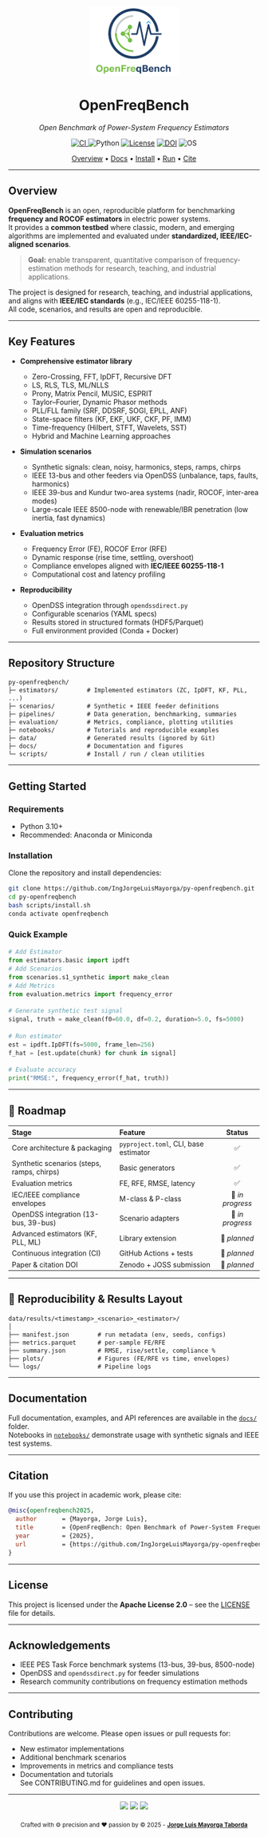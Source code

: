 <!-- Logo / Title -->
<p align="center">
  <img src="docs/assets/openfreqbench_logo.png" alt="OpenFreqBench logo" width="180">
</p>

<h1 align="center">OpenFreqBench</h1>
<p align="center"><i>Open Benchmark of Power-System Frequency Estimators</i></p>

<!-- Badges (single row, no duplicates) -->
<p align="center">
  <a href="https://github.com/IngJorgeLuisMayorga/py-openfreqbench/actions/workflows/tests.yml">
    <img alt="CI" src="https://img.shields.io/github/actions/workflow/status/IngJorgeLuisMayorga/py-openfreqbench/tests.yml?label=CI&logo=github">
  </a>
  <img alt="Python" src="https://img.shields.io/badge/python-3.11%2B-3776AB?logo=python&logoColor=white">
  <a href="LICENSE"><img alt="License" src="https://img.shields.io/badge/License-Apache_2.0-blue.svg"></a>
  <a href="https://zenodo.org/doi/TBD"><img alt="DOI" src="https://zenodo.org/badge/DOI/10.5281/zenodo.TBD.svg"></a>
  <img alt="OS" src="https://img.shields.io/badge/OS-macOS%20%7C%20Linux-lightgrey">
  <!-- Optional when you submit to JOSS:
  <a href="https://joss.theoj.org/papers/TBD"><img alt="JOSS" src="https://joss.theoj.org/papers/TBD/status.svg"></a>
  -->
</p>

<!-- Quick Nav -->
<p align="center">
  <a href="#-overview">Overview</a> •
  <a href="docs/">Docs</a> •
  <a href="#-getting-started">Install</a> •
  <a href="#-quick-example">Run</a> •
  <a href="#-citation">Cite</a>
</p>


---

## Overview  

**OpenFreqBench** is an open, reproducible platform for benchmarking **frequency and ROCOF estimators** in electric power systems.  
It provides a **common testbed** where classic, modern, and emerging algorithms are implemented and evaluated under **standardized, IEEE/IEC-aligned scenarios**.

> **Goal:** enable transparent, quantitative comparison of frequency-estimation methods for research, teaching, and industrial applications.


The project is designed for research, teaching, and industrial applications, and aligns with **IEEE/IEC standards** (e.g., IEC/IEEE 60255-118-1).  
All code, scenarios, and results are open and reproducible.  

---

## Key Features  

- **Comprehensive estimator library**  
  - Zero-Crossing, FFT, IpDFT, Recursive DFT  
  - LS, RLS, TLS, ML/NLLS  
  - Prony, Matrix Pencil, MUSIC, ESPRIT  
  - Taylor–Fourier, Dynamic Phasor methods  
  - PLL/FLL family (SRF, DDSRF, SOGI, EPLL, ANF)  
  - State-space filters (KF, EKF, UKF, CKF, PF, IMM)  
  - Time-frequency (Hilbert, STFT, Wavelets, SST)  
  - Hybrid and Machine Learning approaches  

- **Simulation scenarios**  
  - Synthetic signals: clean, noisy, harmonics, steps, ramps, chirps  
  - IEEE 13-bus and other feeders via OpenDSS (unbalance, taps, faults, harmonics)  
  - IEEE 39-bus and Kundur two-area systems (nadir, ROCOF, inter-area modes)  
  - Large-scale IEEE 8500-node with renewable/IBR penetration (low inertia, fast dynamics)  

- **Evaluation metrics**  
  - Frequency Error (FE), ROCOF Error (RFE)  
  - Dynamic response (rise time, settling, overshoot)  
  - Compliance envelopes aligned with **IEC/IEEE 60255-118-1**  
  - Computational cost and latency profiling  

- **Reproducibility**  
  - OpenDSS integration through `opendssdirect.py`  
  - Configurable scenarios (YAML specs)  
  - Results stored in structured formats (HDF5/Parquet)  
  - Full environment provided (Conda + Docker)  

---

## Repository Structure  

```
py-openfreqbench/
├─ estimators/        # Implemented estimators (ZC, IpDFT, KF, PLL, ...)
├─ scenarios/         # Synthetic + IEEE feeder definitions
├─ pipelines/         # Data generation, benchmarking, summaries
├─ evaluation/        # Metrics, compliance, plotting utilities
├─ notebooks/         # Tutorials and reproducible examples
├─ data/              # Generated results (ignored by Git)
├─ docs/              # Documentation and figures
└─ scripts/           # Install / run / clean utilities
```

---

## Getting Started  

### Requirements  
- Python 3.10+  
- Recommended: Anaconda or Miniconda  

### Installation  

Clone the repository and install dependencies:  

```bash
git clone https://github.com/IngJorgeLuisMayorga/py-openfreqbench.git
cd py-openfreqbench
bash scripts/install.sh
conda activate openfreqbench
```

### Quick Example  

```python
# Add Estimator
from estimators.basic import ipdft
# Add Scenarios
from scenarios.s1_synthetic import make_clean
# Add Metrics 
from evaluation.metrics import frequency_error

# Generate synthetic test signal
signal, truth = make_clean(f0=60.0, df=0.2, duration=5.0, fs=5000)

# Run estimator
est = ipdft.IpDFT(fs=5000, frame_len=256)
f_hat = [est.update(chunk) for chunk in signal]

# Evaluate accuracy
print("RMSE:", frequency_error(f_hat, truth))
```


---
## 🧭 Roadmap

| Stage | Feature | Status |
|:------|:---------|:------:|
| Core architecture & packaging | `pyproject.toml`, CLI, base estimator | ✅ |
| Synthetic scenarios (steps, ramps, chirps) | Basic generators | ✅ |
| Evaluation metrics | FE, RFE, RMSE, latency | ✅ |
| IEC/IEEE compliance envelopes | M-class & P-class | 🧩 *in progress* |
| OpenDSS integration (13-bus, 39-bus) | Scenario adapters | 🧩 *in progress* |
| Advanced estimators (KF, PLL, ML) | Library extension | 🚧 *planned* |
| Continuous integration (CI) | GitHub Actions + tests | 🚧 *planned* |
| Paper & citation DOI | Zenodo + JOSS submission | 🚧 *planned* |

---

## 📁 Reproducibility & Results Layout

```
data/results/<timestamp>_<scenario>_<estimator>/
│
├── manifest.json        # run metadata (env, seeds, configs)
├── metrics.parquet      # per-sample FE/RFE
├── summary.json         # RMSE, rise/settle, compliance %
├── plots/               # Figures (FE/RFE vs time, envelopes)
└── logs/                # Pipeline logs
```

---

## Documentation  

Full documentation, examples, and API references are available in the [`docs/`](docs/) folder.  
Notebooks in [`notebooks/`](notebooks/) demonstrate usage with synthetic signals and IEEE test systems.  

---

## Citation  

If you use this project in academic work, please cite:  

```bibtex
@misc{openfreqbench2025,
  author       = {Mayorga, Jorge Luis},
  title        = {OpenFreqBench: Open Benchmark of Power-System Frequency Estimators},
  year         = {2025},
  url          = {https://github.com/IngJorgeLuisMayorga/py-openfreqbench}
}
```

---

## License  

This project is licensed under the **Apache License 2.0** – see the [LICENSE](LICENSE) file for details.  

---

## Acknowledgements  

- IEEE PES Task Force benchmark systems (13-bus, 39-bus, 8500-node)  
- OpenDSS and `opendssdirect.py` for feeder simulations  
- Research community contributions on frequency estimation methods  

---

## Contributing  

Contributions are welcome. Please open issues or pull requests for:  
- New estimator implementations  
- Additional benchmark scenarios  
- Improvements in metrics and compliance tests  
- Documentation and tutorials  
See CONTRIBUTING.md for guidelines and open issues.


---

<p align="center">
  <img src="https://img.shields.io/badge/Made%20with-Python-3776AB?logo=python&logoColor=white" />
  <img src="https://img.shields.io/badge/Editor-VS%20Code-007ACC?logo=visualstudiocode&logoColor=white" />
  <img src="https://img.shields.io/badge/License-Apache%202.0-blue.svg" />
</p>

<p align="center">
  <sub>Crafted with ⚙️ precision and ❤️ passion by  
   © 2025 - <a href="https://github.com/IngJorgeLuisMayorga"><b>Jorge Luis Mayorga Taborda</b></a></sub>
</p>